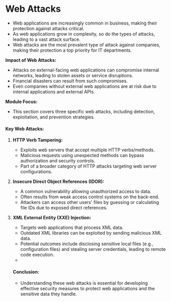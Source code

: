 # Web Attacks

* Web applications are increasingly common in business, making their protection against attacks critical.
* As web applications grow in complexity, so do the types of attacks, leading to a vast attack surface.
* Web attacks are the most prevalent type of attack against companies, making their protection a top priority for IT departments.

**Impact of Web Attacks:**

* Attacks on external-facing web applications can compromise internal networks, leading to stolen assets or service disruptions.
* Financial disasters can result from such compromises.
* Even companies without external web applications are at risk due to internal applications and external APIs.

**Module Focus:**

* This section covers three specific web attacks, including detection, exploitation, and prevention strategies.

#### Key Web Attacks:

1. **HTTP Verb Tampering:**
   * Exploits web servers that accept multiple HTTP verbs/methods.
   * Malicious requests using unexpected methods can bypass authorization and security controls.
   * Part of a broader category of HTTP attacks targeting web server configurations.
2. **Insecure Direct Object References (IDOR):**
   * A common vulnerability allowing unauthorized access to data.
   * Often results from weak access control systems on the back-end.
   * Attackers can access other users' files by guessing or calculating file IDs due to exposed direct references.
3.  **XML External Entity (XXE) Injection:**

    * Targets web applications that process XML data.
    * Outdated XML libraries can be exploited by sending malicious XML data.
    * Potential outcomes include disclosing sensitive local files (e.g., configuration files) and stealing server credentials, leading to remote code execution.
    *

    #### Conclusion:

    * Understanding these web attacks is essential for developing effective security measures to protect web applications and the sensitive data they handle.
